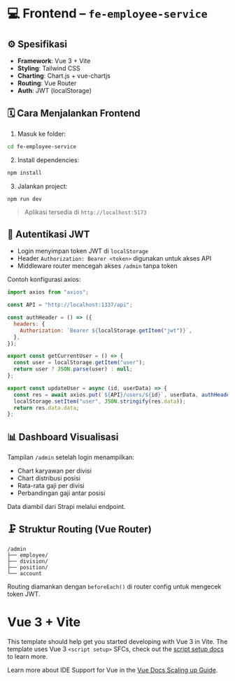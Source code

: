 # 💻 Frontend – `fe-employee-service`

## ⚙️ Spesifikasi

* **Framework**: Vue 3 + Vite
* **Styling**: Tailwind CSS
* **Charting**: Chart.js + vue-chartjs
* **Routing**: Vue Router
* **Auth**: JWT (localStorage)

## 🗓️ Cara Menjalankan Frontend

1. Masuk ke folder:

```bash
cd fe-employee-service
```

2. Install dependencies:

```bash
npm install
```

3. Jalankan project:

```bash
npm run dev
```

> Aplikasi tersedia di `http://localhost:5173`

## 🔐 Autentikasi JWT

* Login menyimpan token JWT di `localStorage`
* Header `Authorization: Bearer <token>` digunakan untuk akses API
* Middleware router mencegah akses `/admin` tanpa token

Contoh konfigurasi axios:

```js
import axios from "axios";

const API = "http://localhost:1337/api";

const authHeader = () => ({
  headers: {
    Authorization: `Bearer ${localStorage.getItem("jwt")}`,
  },
});

export const getCurrentUser = () => {
  const user = localStorage.getItem("user");
  return user ? JSON.parse(user) : null;
};

export const updateUser = async (id, userData) => {
  const res = await axios.put(`${API}/users/${id}`, userData, authHeader());
  localStorage.setItem("user", JSON.stringify(res.data));
  return res.data.data;
};
```

## 📊 Dashboard Visualisasi

Tampilan `/admin` setelah login menampilkan:

* Chart karyawan per divisi
* Chart distribusi posisi
* Rata-rata gaji per divisi
* Perbandingan gaji antar posisi

Data diambil dari Strapi melalui endpoint.

## 🗜️ Struktur Routing (Vue Router)

```
/admin
├── employee/
├── division/
├── position/
└── account
```

Routing diamankan dengan `beforeEach()` di router config untuk mengecek token JWT.


# Vue 3 + Vite

This template should help get you started developing with Vue 3 in Vite. The template uses Vue 3 `<script setup>` SFCs, check out the [script setup docs](https://v3.vuejs.org/api/sfc-script-setup.html#sfc-script-setup) to learn more.

Learn more about IDE Support for Vue in the [Vue Docs Scaling up Guide](https://vuejs.org/guide/scaling-up/tooling.html#ide-support).
